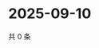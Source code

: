# 2025-09-10

共 0 条

<!-- BEGIN ZHIHUVIDEO -->
<!-- 最后更新时间 Wed Sep 10 2025 05:09:24 GMT+0800 (China Standard Time) -->

<!-- END ZHIHUVIDEO -->
